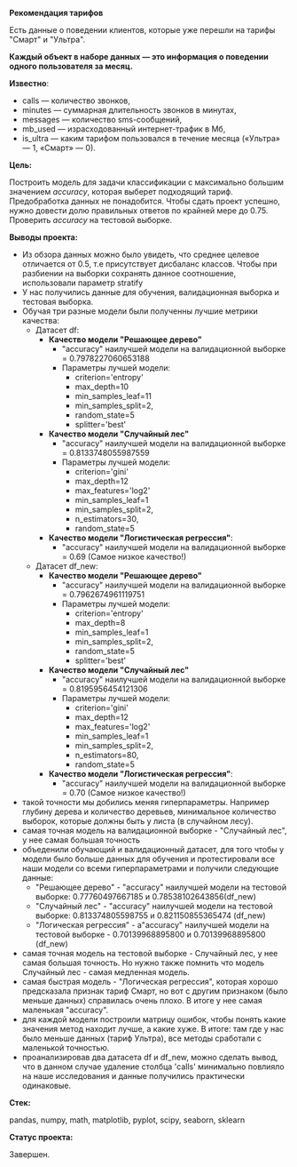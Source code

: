 **Рекомендация тарифов**

Есть данные о поведении клиентов, которые уже перешли на тарифы "Смарт" и "Ультра". 

**Каждый объект в наборе данных — это информация о поведении одного пользователя за месяц.** 

**Известно**:
- сalls — количество звонков,
- minutes — суммарная длительность звонков в минутах,
- messages — количество sms-сообщений,
- mb_used — израсходованный интернет-трафик в Мб,
- is_ultra — каким тарифом пользовался в течение месяца («Ультра» — 1, «Смарт» — 0).

**Цель:**

Построить модель для задачи классификации с максимально большим значением *accuracy*, которая выберет подходящий тариф. Предобработка данных не понадобится. Чтобы сдать проект успешно, нужно довести долю правильных ответов по крайней мере до 0.75. Проверить *accuracy* на тестовой выборке.

**Выводы проекта:**

- Из обзора данных можно было увидеть, что среднее целевое отличается от 0.5, т.е присутствует дисбаланс классов. Чтобы при разбиении на выборки сохранять данное соотношение, использовали параметр stratify
- У нас получились данные для обучения, валидационная выборка и тестовая выборка.
- Обучая три разные модели были полученны лучшие метрики качества:
  - Датасет df:
    - **Качество модели "Решающее дерево"** 
      - "accuracy" наилучшей модели на валидационной выборке = 0.7978227060653188
      - Параметры лучшей модели:
        - criterion='entropy'
        - max_depth=10
        - min_samples_leaf=11
        - min_samples_split=2,
        - random_state=5
        - splitter='best'
    - **Качество модели "Случайный лес"**
      - "accuracy" наилучшей модели на валидационной выборке = 0.8133748055987559
      - Параметры лучшей модели:
        - criterion='gini'
        - max_depth=12
        - max_features='log2'
        - min_samples_leaf=1
        - min_samples_split=2,
        - n_estimators=30,
        - random_state=5
    - **Качество модели "Логистическая регрессия"**: 
      - "accuracy" наилучшей модели на валидационной выборке = 0.69 (Самое низкое качество!)
  - Датасет df_new:
    - **Качество модели "Решающее дерево"** 
      - "accuracy" наилучшей модели на валидационной выборке = 0.7962674961119751
      - Параметры лучшей модели:
        - criterion='entropy'
        - max_depth=8
        - min_samples_leaf=1
        - min_samples_split=2,
        - random_state=5
        - splitter='best'
    - **Качество модели "Случайный лес"**
      - "accuracy" наилучшей модели на валидационной выборке = 0.8195956454121306
      - Параметры лучшей модели:
        - criterion='gini'
        - max_depth=12
        - max_features='log2'
        - min_samples_leaf=1
        - min_samples_split=2,
        - n_estimators=80,
        - random_state=5
    - **Качество модели "Логистическая регрессия"**: 
      - "accuracy" наилучшей модели на валидационной выборке = 0.70 (Самое низкое качество!)
- такой точности мы добились меняя гиперпараметры. Например глубину дерева и количество деревьев, минимальное количество выборок, которые должны быть у листа (в случайном лесу).
- самая точная модель на валидационной выборке - "Случайный лес", у нее самая большая точность
- объеденили обучающий и валидационный датасет, для того чтобы у модели было больше данных для обучения и протестировали все наши модели со всеми гиперпараметрами и получили следующие данные:
  - "Решающее дерево" - "accuracy" наилучшей модели на тестовой выборке: 0.77760497667185 и 0.78538102643856(df_new)
  - "Случайный лес" - "accuracy" наилучшей модели на тестовой выборке: 0.813374805598755 и 0.821150855365474 (df_new)
  - "Логическая регрессия" - a"accuracy" наилучшей модели на тестовой выборке - 0.70139968895800 и 0.70139968895800 (df_new)
- самая точная модель на тестовой выборке - Случайный лес, у нее самая большая точность. Но нужно также помнить что модель Случайный лес - самая медленная модель.
- самая быстрая модель - "Логическая регрессия", которая хорошо предсказала признак тариф Смарт, но вот с другим признаком (было меньше данных) справилась очень плохо. В итоге у нее самая маленькая "accuracy".
- для каждой модели построили матрицу ошибок, чтобы понять какие значения метод находит лучше, а какие хуже. В итоге: там где у нас было меньше данных (тариф Ультра), все методы сработали с маленькой точностью.
- проанализировав два датасета df и df_new, можно сделать вывод, что в данном случае удаление столбца 'calls' минимально повлияло на наше исследования и данные получились практически одинаковые. 

**Стек:**

pandas, numpy, math, matplotlib, pyplot, scipy, seaborn, sklearn

**Статус проекта:**

Завершен.
